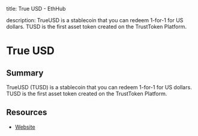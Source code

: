 title: True USD - EthHub

description: TrueUSD is a stablecoin that you can redeem 1-for-1 for US dollars. TUSD is the first asset token created on the TrustToken Platform.

# True USD

## Summary

TrueUSD \(TUSD\) is a stablecoin that you can redeem 1-for-1 for US dollars. TUSD is the first asset token created on the TrustToken Platform.

## Resources

* [Website](https://www.trusttoken.com/trueusd)

